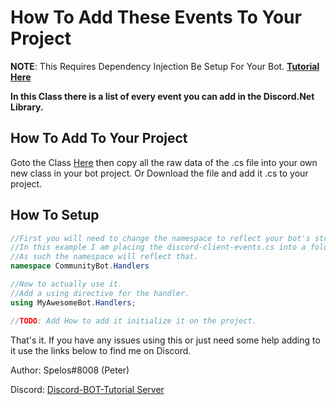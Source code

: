 # How To Add These Events To Your Project

__NOTE__: This Requires Dependency Injection Be Setup For Your Bot. **[Tutorial Here](https://www.youtube.com/watch?v=ww6Dn0O70VA)**

**In this Class there is a list of every event you can add in the Discord.Net Library.**

## How To Add To Your Project

Goto the Class [Here](discord-client-events.cs) then copy all the raw data of the .cs file into your own new class in your bot project. Or Download the file and add it .cs to your project.

## How To Setup

```cs
//First you will need to change the namespace to reflect your bot's structure.
//In this example I am placing the discord-client-events.cs into a folder named Handlers.
//As such the namespace will reflect that.
namespace CommunityBot.Handlers
```

```cs
//Now to actually use it.
//Add a using directive for the handler.
using MyAwesomeBot.Handlers;
```

```cs
//TODO: Add How to add it initialize it on the project.
```

That's it. If you have any issues using this or just need some help adding to it use the links below to find me on Discord.

Author: Spelos#8008 (Peter)

Discord:  [Discord-BOT-Tutorial Server](https://discord.gg/cGhEZuk)